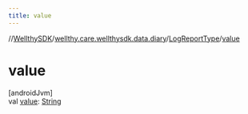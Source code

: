 ```yaml
---
title: value
---
```

//[WellthySDK](../../../index.html)/[wellthy.care.wellthysdk.data.diary](../index.html)/[LogReportType](index.html)/[value](value.html)



# value



[androidJvm]\
val [value](value.html): [String](https://kotlinlang.org/api/latest/jvm/stdlib/kotlin/-string/index.html)




